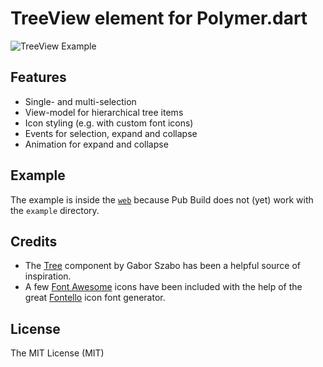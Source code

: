 # TreeView element for Polymer.dart #

![TreeView Example](https://raw.github.com/marcojakob/dart-makery-ui-tree-view/master/doc/treeview-example.png)

## Features ##
* Single- and multi-selection
* View-model for hierarchical tree items
* Icon styling (e.g. with custom font icons)
* Events for selection, expand and collapse
* Animation for expand and collapse

## Example ##
The example is inside the [`web`](https://github.com/marcojakob/dart-makery-ui-tree-view/tree/master/web) 
because Pub Build does not (yet) work with the `example` directory.

## Credits ##
* The [Tree](http://html-components.appspot.com/components/data/tree) component 
by Gabor Szabo has been a helpful source of inspiration.
* A few [Font Awesome](http://fortawesome.github.io/Font-Awesome/) icons have 
been included with the help of the great [Fontello](http://fontello.com/) icon 
font generator.


## License ##
The MIT License (MIT)